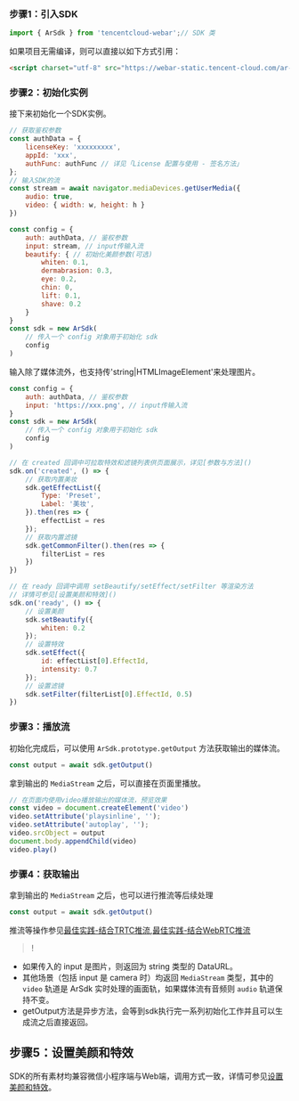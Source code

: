### 步骤1：引入SDK
```javascript
import { ArSdk } from 'tencentcloud-webar';// SDK 类
```
如果项目无需编译，则可以直接以如下方式引用：
```html
<script charset="utf-8" src="https://webar-static.tencent-cloud.com/ar-sdk/resources/latest/webar-sdk.umd.js"></script>
```

### 步骤2：初始化实例
接下来初始化一个SDK实例。
```javascript
// 获取鉴权参数
const authData = {
	licenseKey: 'xxxxxxxxx',
	appId: 'xxx',
	authFunc: authFunc // 详见「License 配置与使用 - 签名方法」
};
// 输入SDK的流
const stream = await navigator.mediaDevices.getUserMedia({
	audio: true,
	video: { width: w, height: h }
})

const config = {
	auth: authData, // 鉴权参数
    input: stream, // input传输入流
	beautify: { // 初始化美颜参数(可选)
		whiten: 0.1,
		dermabrasion: 0.3,
		eye: 0.2,
		chin: 0,
		lift: 0.1,
		shave: 0.2
	}
}
const sdk = new ArSdk(
	// 传入一个 config 对象用于初始化 sdk
	config
)
```
输入除了媒体流外，也支持传'string|HTMLImageElement'来处理图片。
```javascript
const config = {
	auth: authData, // 鉴权参数
    input: 'https://xxx.png', // input传输入流
}
const sdk = new ArSdk(
	// 传入一个 config 对象用于初始化 sdk
	config
)

// 在 created 回调中可拉取特效和滤镜列表供页面展示，详见[参数与方法]()
sdk.on('created', () => {
    // 获取内置美妆
    sdk.getEffectList({
        Type: 'Preset',
        Label: '美妆',
    }).then(res => {
        effectList = res
    });
    // 获取内置滤镜
    sdk.getCommonFilter().then(res => {
        filterList = res
    })
})

// 在 ready 回调中调用 setBeautify/setEffect/setFilter 等渲染方法
// 详情可参见[设置美颜和特效]()
sdk.on('ready', () => {
    // 设置美颜
    sdk.setBeautify({
        whiten: 0.2
    });
    // 设置特效
    sdk.setEffect({
        id: effectList[0].EffectId,
        intensity: 0.7
    });
    // 设置滤镜
    sdk.setFilter(filterList[0].EffectId, 0.5)
})
```

### 步骤3：播放流
初始化完成后，可以使用 `ArSdk.prototype.getOutput` 方法获取输出的媒体流。
```javascript
const output = await sdk.getOutput()
```
拿到输出的 `MediaStream` 之后，可以直接在页面里播放。
```javascript
// 在页面内使用video播放输出的媒体流，预览效果
const video = document.createElement('video')
video.setAttribute('playsinline', '');
video.setAttribute('autoplay', '');
video.srcObject = output
document.body.appendChild(video)
video.play()
```

### 步骤4：获取输出
拿到输出的 `MediaStream` 之后，也可以进行推流等后续处理
```javascript
const output = await sdk.getOutput()
```
推流等操作参见[最佳实践-结合TRTC推流](),[最佳实践-结合WebRTC推流]()

>!
- 如果传入的 input 是图片，则返回为 string 类型的 DataURL。
- 其他场景（包括 input 是 camera 时）均返回 `MediaStream` 类型，其中的 `video` 轨道是 ArSdk 实时处理的画面轨，如果媒体流有音频则 `audio` 轨道保持不变。
- getOutput方法是异步方法，会等到sdk执行完一系列初始化工作并且可以生成流之后直接返回。

## 步骤5：设置美颜和特效
SDK的所有素材均兼容微信小程序端与Web端，调用方式一致，详情可参见[设置美颜和特效]()。


